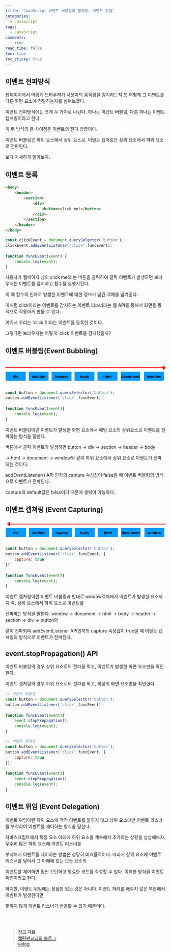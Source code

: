 ```yaml
---
title: "JavaScript 이벤트 버블링과 캡쳐링, 이벤트 위임"
categories:
  - JavaScript
tags:
  - JavaScript
comments:
  - true
read_time: false
toc: true
toc_sticky: true
---
```



## 이벤트 전파방식

웹페이지에서 어떻게 브라우저가 사용자의 움직임을 감지하는지 또 어떻게 그 이벤트를 다른 화면 요소에 전달하는지를 살펴보겠다.

이벤트 전파방식에는 크게 두 가지로 나뉜다. 하나는 이벤트 버블링, 다른 하나는 이벤트 캡쳐링이라고 한다.

이 두 방식의 큰 차이점은 이벤트의 전파 방향이다.

이벤트 버블링은 하위 요소에서 상위 요소로, 이벤트 캡쳐링은 상위 요소에서 하위 요소로 전파된다.

보다 자세하게 알아보자.


## 이벤트 등록

```html
<body>
    <header>
        <section>
            <div>
                <button>click me!</button>
            </div>
        </section>
    </header>
</body>
```


```js
const clickEvent = document.querySelector('button');
clickEvent.addEventListener('click',funcEvent);

function funcEvent(event) {
    console.log(event);
}
```

사용자가 웹페이지 상의 click me!라는 버튼을 클릭하여 클릭 이벤트가 발생하면 브라우저는 이벤트를 감지하고 함수를 실행시킨다.

이 때 함수의 인자로 발생한 이벤트에 대한 정보가 담긴 객체를 넘겨준다.

이처럼 click이라는 이벤트를 감지하는 이벤트 리스너라는 웹 API를 통해서 화면을 동적으로 작동하게 만들 수 있다.

여기서 우리는 'click'이라는 이벤트를 등록한 것이다.

그렇다면 브라우저는 어떻게 'click'이벤트를 감지했을까?



## 이벤트 버블링(Event Bubbling)

<img src="/assets/img/js/eventbubbling.png">

```js
const button = document.querySelector('button');
button.addEventListener('click',funcEvent);

function funcEvent(event){
    console.log(event);
}
```

이벤트 버블링이란 이벤트가 발생한 화면 요소에서 해당 요소의 상위요소로 이벤트를 전파하는 방식을 말한다.

버튼에서 클릭 이벤트가 발생하면 button -> div -> section -> header -> body 

-> html -> document -> window와 같이 하위 요소에서 상위 요소로 이벤트가 전파되는 것이다. 

addEventListener() API 인자의 capture 속성값이 false일 때 이벤트 버블링의 방식으로 이벤트가 전파된다. 

capture의 default값은 false이기 때문에 생략이 가능하다.


## 이벤트 캡쳐링 (Event Capturing)

<img src="/assets/img/js/eventcapturing.png">

```js
const button = document.querySelector('button');
button.addEventListener('click',funcEvent, {
    capture: true
});

function funcEvent(event){
    console.log(event);
}
```

이벤트 캡쳐링이란 이벤트 버블링과 반대로 window객체에서 이벤트가 발생한 요소까지 즉, 상위 요소에서 하위 요소로 이벤트를

전파하는 방식을 말한다. window -> document -> html -> body -> header -> section -> div -> button와

같이 전파되며 addEventListener API인자의 capture 속성값이 true일 때 이벤트 캡쳐링의 방식으로 이벤트가 전파된다.


## event.stopPropagation() API

이벤트 버블링의 경우 상위 요소로의 전파를 막고, 이벤트가 발생한 화면 요소만을 확인한다.

이벤트 캡쳐링의 경우 하위 요소로의 전파를 막고, 최상위 화면 요소만을 확인한다.

```js
// 이벤트 버블링
const button = document.querySelector('button');
button.addEventListener('click',funcEvent);

function funcEvent(event){
    event.stopPropagation();
    console.log(event);
}
```

```js
// 이벤트 캡쳐링
const button = document.querySelector('button');
button.addEventListener('click',funcEvent, {
    capture: true
});

function funcEvent(event){
    event.stopPropagation()
    console.log(event);
}
```


## 이벤트 위임 (Event Delegation)

이벤트 위임이란 하위 요소에 각각 이벤트를 붙히지 않고 상위 요소에만 이벤트 리스너를 부착하여 이벤트를 제어하는 방식을 말한다.

자바스크립트에서 특정 요소 아래에 하위 요소를 계속해서 추가하는 상황을 상상해보자. 무수히 많은 하위 요소에 이벤트 리스너를

부착해서 이벤트를 제어하는 방법은 상당히 비효율적이다. 따라서 상위 요소에 이벤트 리스너를 달아서 그 아래에 있는 모든 요소의

이벤트를 제어하면 훨씬 간단하고 명료한 코드를 작성할 수 있다. 이러한 방식을 이벤트 위임이라고 한다.

하지만, 이벤트 위임에는 장점만 있는 것은 아니다. 이벤트 처리를 해주지 않은 부분에서 이벤트가 발생한다면

뜻하지 않게 이벤트 리스너가 반응할 수 있기 때문이다.




<br><br>
><strong>참고 자료</strong><br>
>[캡틴판교님의 블로그](https://joshua1988.github.io/web-development/javascript/event-propagation-delegation/)<br>
>[velog](https://velog.io/@yesdoing/%EC%9D%B4%EB%B2%A4%ED%8A%B8-%EC%9C%84%EC%9E%84Event-Delegation%EC%9D%98-%EA%B5%AC%ED%98%84)

